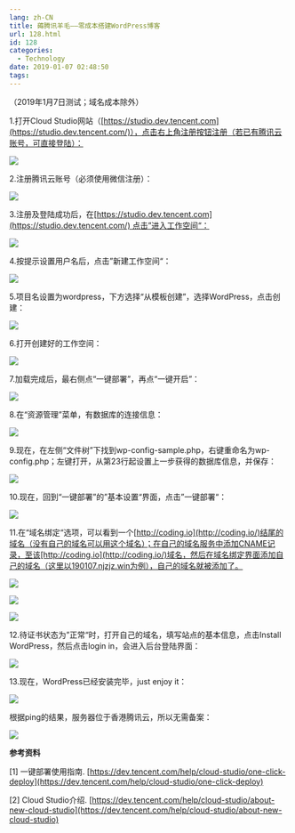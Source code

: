 ```yaml
---
lang: zh-CN
title: 薅腾讯羊毛——零成本搭建WordPress博客
url: 128.html
id: 128
categories:
  - Technology
date: 2019-01-07 02:48:50
tags:
---
```


（2019年1月7日测试；域名成本除外）

1.打开Cloud Studio网站（[https://studio.dev.tencent.com](https://studio.dev.tencent.com/)），点击右上角注册按钮注册（若已有腾讯云账号，可直接登陆）：

![](https://img.njzjz.win/?url=drive.google.com/uc?id=1vP9IimsyYKgr2-OVOgSnqdv4iVD3ohsT)

2.注册腾讯云账号（必须使用微信注册）：

![](https://img.njzjz.win/?url=drive.google.com/uc?id=1UYxRi1QFmaIHgLEsmdMUJhBbdmJZ1770)

3.注册及登陆成功后，在[https://studio.dev.tencent.com](https://studio.dev.tencent.com/) 点击”进入工作空间“：

![](https://img.njzjz.win/?url=drive.google.com/uc?id=1ShngQ-wvKRmShzcabAC_qQNNu-YZTS-f)

4.按提示设置用户名后，点击”新建工作空间“：

![](https://img.njzjz.win/?url=drive.google.com/uc?id=15U8BB_ebxdu0BCYG55o6DaY-GNSpaR2E)

5.项目名设置为wordpress，下方选择“从模板创建”，选择WordPress，点击创建：

![](https://img.njzjz.win/?url=drive.google.com/uc?id=1Y5hOS4axawaKBKb7zQMOiW8bncWWurAl)

6.打开创建好的工作空间：

![](https://img.njzjz.win/?url=drive.google.com/uc?id=1lT23VPjEQhnMJgGnajAqwxoHwPLgP6rS)

7.加载完成后，最右侧点“一键部署”，再点“一键开启”：

![](https://img.njzjz.win/?url=drive.google.com/uc?id=1-Tgr6v57gUK17BgEA_PkTzTGmiHYgG7L)

8.在“资源管理”菜单，有数据库的连接信息：

![](https://img.njzjz.win/?url=drive.google.com/uc?id=1gUFuCUisqvmp5Ktd3xlj9xDo9n9kLtTM)

9.现在，在左侧“文件树”下找到wp-config-sample.php，右键重命名为wp-config.php；左键打开，从第23行起设置上一步获得的数据库信息，并保存：  

![](https://img.njzjz.win/?url=drive.google.com/uc?id=1W3jYTEuE9Kfq66M8HcdhJ_EmiZEsWK0h)

10.现在，回到“一键部署”的”基本设置“界面，点击”一键部署“：

![](https://img.njzjz.win/?url=drive.google.com/uc?id=1DgKc7FdmwyCtc1KNu9i-VzeshL0zZXV8)

11.在“域名绑定“选项，可以看到一个[http://coding.io](http://coding.io/)结尾的域名（没有自己的域名可以用这个域名）；在自己的域名服务中添加CNAME记录，至该[http://coding.io](http://coding.io/)域名，然后在域名绑定界面添加自己的域名（这里以190107.njzjz.win为例），自己的域名就被添加了。

![](https://img.njzjz.win/?url=drive.google.com/uc?id=1ttI49lPNg31hfkrAhbauPBdQ0C_wkJSG)

![](https://img.njzjz.win/?url=drive.google.com/uc?id=1ShXE4UBtbfSpVuGSRwmXakTE_A7tlUTN)

![](https://img.njzjz.win/?url=drive.google.com/uc?id=1ej2f9y18v_Yx3Y5Ecm6DbOI0qrSS8tSQ)

12.待证书状态为”正常“时，打开自己的域名，填写站点的基本信息，点击Install WordPress，然后点击login in，会进入后台登陆界面：  

![](https://img.njzjz.win/?url=drive.google.com/uc?id=1gh9sErL6d-2Fr6bpNlrYbGQXT7rzu53e)

13.现在，WordPress已经安装完毕，just enjoy it：  

![](https://img.njzjz.win/?url=drive.google.com/uc?id=1if6FTCV6Eucxv17v-EZ-EmgGuXQE1UaU)

根据ping的结果，服务器位于香港腾讯云，所以无需备案：

![](https://img.njzjz.win/?url=drive.google.com/uc?id=13xqmtYEnOqbuYbSfdaYWP_8AQI0OxbEQ)

**参考资料**

\[1\] 一键部署使用指南. [https://dev.tencent.com/help/cloud-studio/one-click-deploy](https://dev.tencent.com/help/cloud-studio/one-click-deploy)

\[2\] Cloud Studio介绍. [https://dev.tencent.com/help/cloud-studio/about-new-cloud-studio](https://dev.tencent.com/help/cloud-studio/about-new-cloud-studio)

